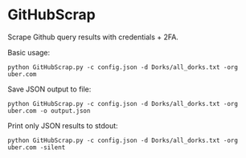 # GitHubScrap

Scrape Github query results with credentials + 2FA.


Basic usage:

```
python GitHubScrap.py -c config.json -d Dorks/all_dorks.txt -org uber.com
```

Save JSON output to file:
```
python GitHubScrap.py -c config.json -d Dorks/all_dorks.txt -org uber.com -o output.json
```

Print only JSON results to stdout:
```
python GitHubScrap.py -c config.json -d Dorks/all_dorks.txt -org uber.com -silent
```
